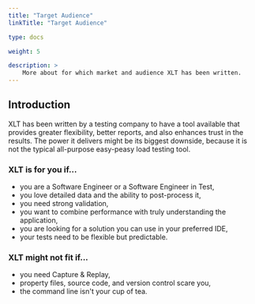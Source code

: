 ```yaml
---
title: "Target Audience"
linkTitle: "Target Audience"

type: docs

weight: 5

description: >
    More about for which market and audience XLT has been written. 
---
```


## Introduction

XLT has been written by a testing company to have a tool available that provides greater flexibility, better reports, and also enhances trust in the results. The power it delivers might be its biggest downside, because it is not the typical all-purpose easy-peasy load testing tool.

### XLT is for you if...
* you are a Software Engineer or a Software Engineer in Test,
* you love detailed data and the ability to post-process it,
* you need strong validation,
* you want to combine performance with truly understanding the application,
* you are looking for a solution you can use in your preferred IDE,
* your tests need to be flexible but predictable.

### XLT might not fit if...
* you need Capture & Replay,
* property files, source code, and version control scare you,
* the command line isn't your cup of tea.
